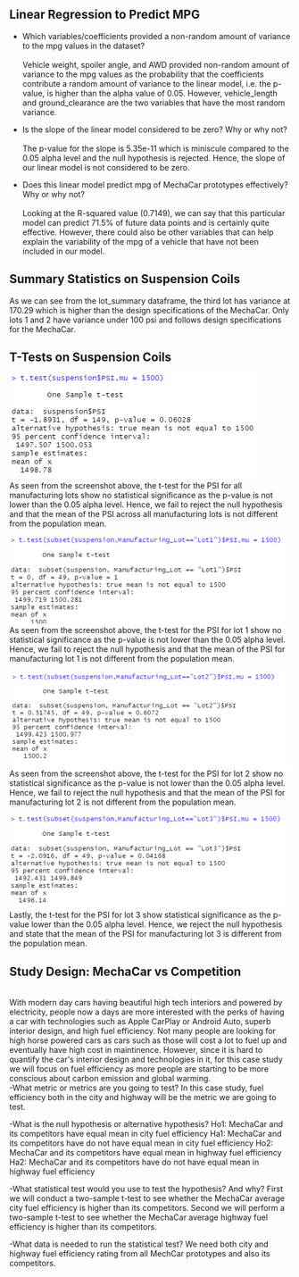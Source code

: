## Linear Regression to Predict MPG

- Which variables/coefficients provided a non-random amount of variance to the mpg values in the dataset?
<br><br>
Vehicle weight, spoiler angle, and AWD provided non-random amount of variance to the mpg values as the probability that the coefficients contribute a random amount of variance to the linear model, i.e. the p-value, is higher than the alpha value of 0.05. However, vehicle_length and ground_clearance are the two variables that have the most random variance.

- Is the slope of the linear model considered to be zero? Why or why not?<br><br>
The p-value for the slope is 5.35e-11 which is miniscule compared to the 0.05 alpha level and the null hypothesis is rejected. Hence, the slope of our linear model is not considered to be zero.

- Does this linear model predict mpg of MechaCar prototypes effectively? Why or why not?<br><br>
Looking at the R-squared value (0.7149), we can say that this particular model can predict 71.5% of future data points and is certainly quite effective. However, there could also be other variables that can help explain the variability of the mpg of a vehicle that have not been included in our model.

## Summary Statistics on Suspension Coils

As we can see from the lot_summary dataframe, the third lot has variance at 170.29 which is higher than the design specifications of the MechaCar. Only lots 1 and 2 have variance under 100 psi and follows design specifications for the MechaCar.

## T-Tests on Suspension Coils

![t-test for all lots](images/t-test_for_all_lots.PNG)
<br>
As seen from the screenshot above, the t-test for the PSI for all manufacturing lots show no statistical significance as the p-value is not lower than the 0.05 alpha level. Hence, we fail to reject the null hypothesis and that the mean of the PSI across all manufacturing lots is not different from the population mean.

![t-test for all lots](images/t-test_for_lot1.PNG)
<br>
As seen from the screenshot above, the t-test for the PSI for lot 1 show no statistical significance as the p-value is not lower than the 0.05 alpha level. Hence, we fail to reject the null hypothesis and that the mean of the PSI for manufacturing lot 1 is not different from the population mean.

![t-test for all lots](images/t-test_for_lot2.PNG)
<br>
As seen from the screenshot above, the t-test for the PSI for lot 2 show no statistical significance as the p-value is not lower than the 0.05 alpha level. Hence, we fail to reject the null hypothesis and that the mean of the PSI for manufacturing lot 2 is not different from the population mean.

![t-test for all lots](images/t-test_for_lot3.PNG)
<br>
Lastly, the t-test for the PSI for lot 3 show statistical significance as the p-value lower than the 0.05 alpha level. Hence, we reject the null hypothesis and state that the mean of the PSI for manufacturing lot 3 is different from the population mean.

## Study Design: MechaCar vs Competition
<br>
With modern day cars having beautiful high tech interiors and powered by electricity, people now a days are more interested with the perks of having a car with technologies such as Apple CarPlay or Android Auto, superb interior design, and high fuel efficiency. Not many people are looking for high horse powered cars as cars such as those will cost a lot to fuel up and eventually have high cost in maintinence. However, since it is hard to quantify the car's interior design and technologies in it, for this case study we will focus on fuel efficiency as more people are starting to be more conscious about carbon emission and global warming.

<br>
-What metric or metrics are you going to test?
In this case study, fuel efficiency both in the city and highway will be the metric we are going to test.


-What is the null hypothesis or alternative hypothesis?
Ho1: MechaCar and its competitors have equal mean in city fuel efficiency
Ha1: MechaCar and its competitors have do not have equal mean in city fuel efficiency
Ho2: MechaCar and its competitors have equal mean in highway fuel efficiency
Ha2: MechaCar and its competitors have do not have equal mean in highway fuel efficiency


-What statistical test would you use to test the hypothesis? And why?
First we will conduct a two-sample t-test to see whether the MechaCar average city fuel efficiency is higher than its competitors. Second we will perform a two-sample t-test to see whether the MechaCar average highway fuel efficiency is higher than its competitors.

-What data is needed to run the statistical test?
We need both city and highway fuel efficiency rating from all MechCar prototypes and also its competitors.
